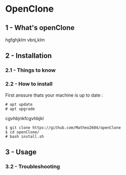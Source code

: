 # **OpenClone**


## 1 - What's openClone

hgfghjklm
vbnj,klm


## 2 - Installation

### 2.1 - Things to know

### 2.2 - How to install

First anssure thats your machine is up to date :
 
```
# apt update
# apt upgrade
```

cgvhbjnkfcgvhbjkl

```
$ git clone https://github.com/Matheo2604/openClone
$ cd openClone/
# bash install.sh 
```

## 3 - Usage

### 3.2 - Troubleshooting